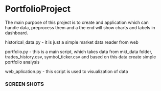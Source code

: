 <h1>PortfolioProject</h1>
<p>The main purpose of this project is to create and application which can handle data, preprocess them and a the end will show charts and tabels in dashboard.</p>
<p>historical_data.py - it is just a simple market data reader from web</p>
<p>portfolio.py - this is a main script, which takes data from mkt_data folder, trades_history.csv, symbol_ticker.csv and based on this data create simple portfolio analysis</p>
<p>web_aplication.py - this script is used to visualization of data</p>
<h3>SCREEN SHOTS</h3>
